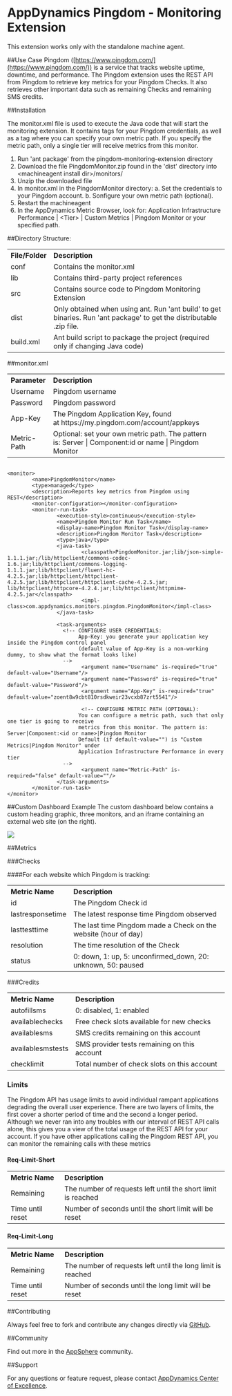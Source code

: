 # AppDynamics Pingdom - Monitoring Extension

This extension works only with the standalone machine agent.

##Use Case
Pingdom ([https://www.pingdom.com/](https://www.pingdom.com/)) is a service that tracks website uptime, downtime, and performance. The Pingdom extension uses the REST API from Pingdom to retrieve key metrics for your Pingdom Checks. It also retrieves other important data such as remaining Checks and remaining SMS credits.


##Installation

The monitor.xml file is used to execute the Java code that will start the monitoring extension. It contains
tags for your Pingdom credentials, as well as a tag where you can specify your own metric
path. If you specify the metric path, only a single tier will receive metrics from this
monitor.  

1. Run 'ant package' from the pingdom-monitoring-extension directory
2. Download the file PingdomMonitor.zip found in the 'dist' directory into \<machineagent install dir\>/monitors/
3. Unzip the downloaded file
4. In monitor.xml in the PingdomMonitor directory:
    a.  Set the credentials to your Pingdom account.
    b.  Sonfigure your own metric path (optional).
5. Restart the machineagent
6. In the AppDynamics Metric Browser, look for: Application Infrastructure Performance  | \<Tier\> | Custom Metrics | Pingdom Monitor or your specified path.

##Directory Structure:

<table><tbody>
<tr>
<th align="left"> File/Folder </th>
<th align="left"> Description </th>
</tr>
<tr>
<td class='confluenceTd'> conf </td>
<td class='confluenceTd'> Contains the monitor.xml </td>
</tr>
<tr>
<td class='confluenceTd'> lib </td>
<td class='confluenceTd'> Contains third-party project references </td>
</tr>
<tr>
<td class='confluenceTd'> src </td>
<td class='confluenceTd'> Contains source code to Pingdom Monitoring Extension </td>
</tr>
<tr>
<td class='confluenceTd'> dist </td>
<td class='confluenceTd'> Only obtained when using ant. Run 'ant build' to get binaries. Run 'ant package' to get the distributable .zip file. </td>
</tr>
<tr>
<td class='confluenceTd'> build.xml </td>
<td class='confluenceTd'> Ant build script to package the project (required only if changing Java code) </td>
</tr>
</tbody>
</table>


##monitor.xml
<table>
<th align="left"> Parameter </th>
<th align="left"> Description </th>
<tr>
<td>Username
</td>
<td>Pingdom username
</td>
</tr>
<tr>
<td>Password
</td>
<td>Pingdom password
</td>
</tr>
<tr>
<td>App-Key
</td>
<td>The Pingdom Application Key, found at https://my.pingdom.com/account/appkeys
</td>
</tr>
<tr>
<td>Metric-Path
</td>
<td>Optional: set your own metric path. The pattern is: Server | Component:id or name | Pingdom Monitor 
</td>
</tr>
</table>

~~~~

<monitor>
        <name>PingdomMonitor</name>
        <type>managed</type>
        <description>Reports key metrics from Pingdom using REST</description>
        <monitor-configuration></monitor-configuration>
        <monitor-run-task>
                <execution-style>continuous</execution-style>
                <name>Pingdom Monitor Run Task</name>
                <display-name>Pingdom Monitor Task</display-name>
                <description>Pingdom Monitor Task</description>
                <type>java</type>
                <java-task>
                        <classpath>PingdomMonitor.jar;lib/json-simple-1.1.1.jar;/lib/httpclient/commons-codec-1.6.jar;lib/httpclient/commons-logging-1.1.1.jar;lib/httpclient/fluent-hc-4.2.5.jar;lib/httpclient/httpclient-4.2.5.jar;lib/httpclient/httpclient-cache-4.2.5.jar; lib/httpclient/httpcore-4.2.4.jar;lib/httpclient/httpmime-4.2.5.jar</classpath>
                        <impl-class>com.appdynamics.monitors.pingdom.PingdomMonitor</impl-class>
                </java-task>
 
                <task-arguments>
                  <!-- CONFIGURE USER CREDENTIALS:
                       App-Key: you generate your application key inside the Pingdom control panel
                       (default value of App-Key is a non-working dummy, to show what the format looks like)
                  -->
                        <argument name="Username" is-required="true" default-value="Username"/>
                        <argument name="Password" is-required="true" default-value="Password"/>
                        <argument name="App-Key" is-required="true" default-value="zoent8w9cbt810rsdkweir23vcxb87zrt5541"/>
 
                        <!-- CONFIGURE METRIC PATH (OPTIONAL):
                       You can configure a metric path, such that only one tier is going to receive
                       metrics from this monitor. The pattern is: Server|Component:<id or name>|Pingdom Monitor
                       Default (if default-value="") is "Custom Metrics|Pingdom Monitor" under 
                       Application Infrastructure Performance in every tier
                  -->
                        <argument name="Metric-Path" is-required="false" default-value=""/>
                </task-arguments>
        </monitor-run-task>
</monitor>

~~~~

##Custom Dashboard Example
The custom dashboard below contains a custom heading graphic, three monitors, and an iframe containing an 
external web site (on the right).


![](http://appsphere.appdynamics.com/t5/image/serverpage/image-id/89i23687572CAA26EC0/image-size/original?v=mpbl-1&px=-1)

##Metrics

###Checks

####For each website which Pingdom is tracking:


<table><tbody>
<tr>
<th align="left"> Metric Name </th>
<th align="left"> Description </th>
</tr>
<tr>
<td class='confluenceTd'> id </td>
<td class='confluenceTd'> The Pingdom Check id </td>
</tr>
<tr>
<td class='confluenceTd'> lastresponsetime </td>
<td class='confluenceTd'> The latest response time Pingdom observed </td>
</tr>
<tr>
<td class='confluenceTd'> lasttesttime </td>
<td class='confluenceTd'> The last time Pingdom made a Check on the website (hour of day) </td>
</tr>
<tr>
<td class='confluenceTd'> resolution </td>
<td class='confluenceTd'> The time resolution of the Check </td>
</tr>
<tr>
<td class='confluenceTd'> status </td>
<td class='confluenceTd'> 0: down, 1: up, 5: unconfirmed_down, 20: unknown, 50: paused </td>
</tr>
</tbody>
</table>


###Credits


<table><tbody>
<tr>
<th align="left"> Metric Name </th>
<th align="left"> Description </th>
</tr>
<tr>
<td class='confluenceTd'> autofillsms </td>
<td class='confluenceTd'> 0: disabled, 1: enabled </td>
</tr>
<tr>
<td class='confluenceTd'> availablechecks </td>
<td class='confluenceTd'> Free check slots available for new checks </td>
</tr>
<tr>
<td class='confluenceTd'> availablesms </td>
<td class='confluenceTd'> SMS credits remaining on this account </td>
</tr>
<tr>
<td class='confluenceTd'> availablesmstests </td>
<td class='confluenceTd'> SMS provider tests remaining on this account </td>
</tr>
<tr>
<td class='confluenceTd'> checklimit </td>
<td class='confluenceTd'> Total number of check slots on this account </td>
</tr>
</tbody>
</table>



### Limits

The Pingdom API has usage limits to avoid individual rampant applications degrading the overall user experience. There are two layers of limits, the first cover a shorter period of time and the second a longer period. Although we never ran into any troubles with our interval of REST API calls alone, this gives you a view of the total usage of the REST API for your account. If you have other applications calling the Pingdom REST API, you can monitor the remaining calls with these metrics

#### Req-Limit-Short

<table><tbody>
<tr>
<th align="left"> Metric Name </th>
<th align="left"> Description </th>
</tr>
<tr>
<td class='confluenceTd'> Remaining </td>
<td class='confluenceTd'> The number of requests left until the short limit is reached </td>
</tr>
<tr>
<td class='confluenceTd'> Time until reset </td>
<td class='confluenceTd'> Number of seconds until the short limit will be reset </td>
</tr>
</tbody>
</table>

#### Req-Limit-Long

<table><tbody>
<tr>
<th align="left"> Metric Name </th>
<th align="left"> Description </th>
</tr>
<tr>
<td class='confluenceTd'> Remaining </td>
<td class='confluenceTd'> The number of requests left until the long limit is reached </td>
</tr>
<tr>
<td class='confluenceTd'> Time until reset </td>
<td class='confluenceTd'> Number of seconds until the long limit will be reset </td>
</tr>
</tbody>
</table>


##Contributing

Always feel free to fork and contribute any changes directly via [GitHub](https://github.com/Appdynamics/pingdom-monitoring-extension).

##Community

Find out more in the [AppSphere](http://appsphere.appdynamics.com/t5/Extensions/Pingdom-Monitoring-Extension/idi-p/1317) community.

##Support

For any questions or feature request, please contact [AppDynamics Center of Excellence](mailto:ace-request@appdynamics.com).
